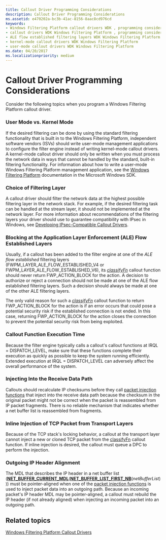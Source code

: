 ```yaml
---
title: Callout Driver Programming Considerations
description: Callout Driver Programming Considerations
ms.assetid: e470202a-bc3b-41ac-8156-8aac8cd976cd
keywords:
- Windows Filtering Platform callout drivers WDK , programming considerations
- callout drivers WDK Windows Filtering Platform , programming considerations
- ALE flow established filtering layers WDK Windows Filtering Platform
- kernel-mode callout drivers WDK Windows Filtering Platform
- user-mode callout drivers WDK Windows Filtering Platform
ms.date: 04/20/2017
ms.localizationpriority: medium
---
```


# Callout Driver Programming Considerations


Consider the following topics when you program a Windows Filtering Platform callout driver.

### <a href="" id="user-mode-vs--kernel-mode"></a>User Mode vs. Kernel Mode

If the desired filtering can be done by using the standard filtering functionality that is built in to the Windows Filtering Platform, independent software vendors (ISVs) should write user-mode management applications to configure the filter engine instead of writing kernel-mode callout drivers. A kernel-mode callout driver should only be written when you must process the network data in ways that cannot be handled by the standard, built-in filtering functionality. For information about how to write a user-mode Windows Filtering Platform management application, see the [Windows Filtering Platform](https://go.microsoft.com/fwlink/p/?linkid=90220) documentation in the Microsoft Windows SDK.

### Choice of Filtering Layer

A callout driver should filter the network data at the highest possible filtering layer in the network stack. For example, if the desired filtering task can be handled at the stream layer, it should not be implemented at the network layer. For more information about recommendations of the filtering layers your driver should use to guarantee compatibility with IPsec in Windows, see [Developing IPsec-Compatible Callout Drivers](developing-ipsec-compatible-callout-drivers.md).

### <a href="" id="blocking-at-the-application-layer-enforcement--ale--flow-established-l"></a>Blocking at the Application Layer Enforcement (ALE) Flow Established Layers

Usually, if a callout has been added to the filter engine at one of the *ALE flow established* filtering layers (FWPM\_LAYER\_ALE\_FLOW\_ESTABLISHED\_V4 or FWPM\_LAYER\_ALE\_FLOW\_ESTABLISHED\_V6), its [*classifyFn*](https://docs.microsoft.com/windows-hardware/drivers/ddi/fwpsk/nc-fwpsk-fwps_callout_classify_fn0) callout function should never return FWP\_ACTION\_BLOCK for the action. A decision to authorize or reject a connection should not be made at one of the ALE flow established filtering layers. Such a decision should always be made at one of the other ALE filtering layers.

The only valid reason for such a [*classifyFn*](https://docs.microsoft.com/windows-hardware/drivers/ddi/fwpsk/nc-fwpsk-fwps_callout_classify_fn0) callout function to return FWP\_ACTION\_BLOCK for the action is if an error occurs that could pose a potential security risk if the established connection is not ended. In this case, returning FWP\_ACTION\_BLOCK for the action closes the connection to prevent the potential security risk from being exploited.

### Callout Function Execution Time

Because the filter engine typically calls a callout's callout functions at IRQL = DISPATCH\_LEVEL, make sure that these functions complete their execution as quickly as possible to keep the system running efficiently. Extended execution at IRQL = DISPATCH\_LEVEL can adversely affect the overall performance of the system.

### Injecting Into the Receive Data Path

Callouts should recalculate IP checksums before they call [packet injection functions](packet-injection-functions.md) that inject into the receive data path because the checksum in the original packet might not be correct when the packet is reassembled from IP packet fragments. There is no reliable mechanism that indicates whether a net buffer list is reassembled from fragments.

### Inline Injection of TCP Packet from Transport Layers

Because of the TCP stack's locking behavior, a callout at the transport layer cannot inject a new or cloned TCP packet from the [classifyFn](https://docs.microsoft.com/windows-hardware/drivers/ddi/_netvista/) callout function. If inline injection is desired, the callout must queue a DPC to perform the injection.

### Outgoing IP Header Alignment

The MDL that describes the IP header in a net buffer list ([**NET\_BUFFER\_CURRENT\_MDL**](https://docs.microsoft.com/windows-hardware/drivers/network/net-buffer-current-mdl)([**NET\_BUFFER\_LIST\_FIRST\_NB**](https://docs.microsoft.com/windows-hardware/drivers/network/net-buffer-list-first-nb)(*netBufferList*))) must be pointer-aligned when one of the [packet injection functions](packet-injection-functions.md) is used to inject packet data into an outgoing path. Because an incoming packet's IP header MDL may be pointer-aligned, a callout must rebuild the IP header (if not already aligned) when injecting an incoming packet into an outgoing path.

## Related topics


[Windows Filtering Platform Callout Drivers](windows-filtering-platform-callout-drivers2.md)

 

 






